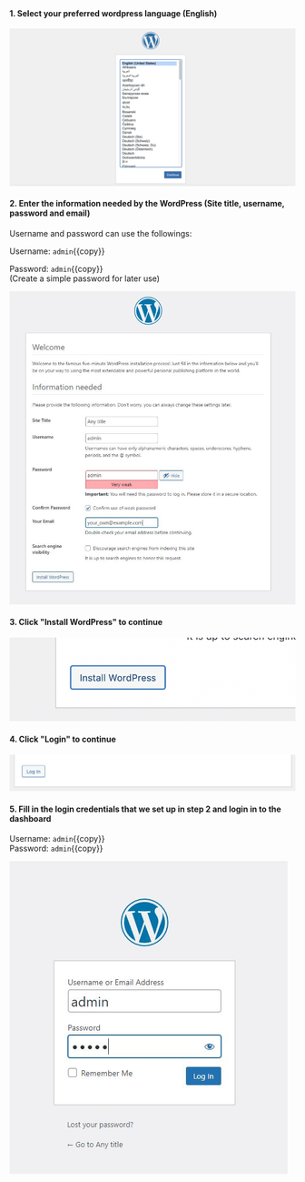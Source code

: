 </br>

#### 1. Select your preferred wordpress language (English)

![Image](./assets/lang.png)

#### 2. Enter the information needed by the WordPress (Site title, username, password and email)

Username and password can use the followings:</br>

Username: `admin`{{copy}}
</br>

Password: `admin`{{copy}}
</br>
(Create a simple password for later use)
</br>

![Image](./assets/info_fill.png)

#### 3. Click "Install WordPress" to continue

![Image](./assets/install.png)

#### 4. Click "Login" to continue

![Image](./assets/login.png)

#### 5. Fill in the login credentials that we set up in step 2 and login in to the dashboard

Username: `admin`{{copy}}
</br>
Password: `admin`{{copy}}
</br>

![Image](./assets/wp_login.png)
